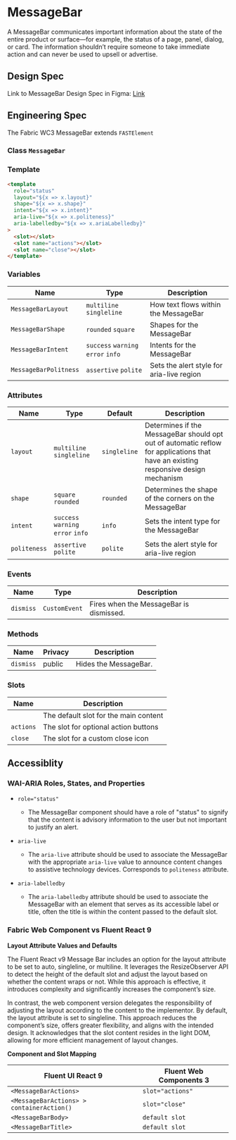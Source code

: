 # MessageBar

A MessageBar communicates important information about the state of the entire product or surface—for example, the status of a page, panel, dialog, or card. The information shouldn’t require someone to take immediate action and can never be used to upsell or advertise.

## Design Spec

Link to MessageBar Design Spec in Figma: [Link](https://www.figma.com/file/bKlUyX5FpvpiVelldHdYtI/MessageBar?type=design&node-id=3408-194151&mode=design&t=6FqaliFB9iOrRiaB-0)

## Engineering Spec

The Fabric WC3 MessageBar extends `FASTElement`

### Class `MessageBar`

### Template

```html
<template
  role="status"
  layout="${x => x.layout}"
  shape="${x => x.shape}"
  intent="${x => x.intent}"
  aria-live="${x => x.politeness}"
  aria-labelledby="${x => x.ariaLabelledby}"
>
  <slot></slot>
  <slot name="actions"></slot>
  <slot name="close"></slot>
</template>
```

### **Variables**

| Name                  | Type                               | Description                               |
| --------------------- | ---------------------------------- | ----------------------------------------- |
| `MessageBarLayout`    | `multiline` `singleline`           | How text flows within the MessageBar      |
| `MessageBarShape`     | `rounded` `square`                 | Shapes for the MessageBar                 |
| `MessageBarIntent`    | `success` `warning` `error` `info` | Intents for the MessageBar                |
| `MessageBarPolitness` | `assertive` `polite`               | Sets the alert style for aria-live region |

### **Attributes**

| Name         | Type                               | Default      | Description                                                                                                                        |
| ------------ | ---------------------------------- | ------------ | ---------------------------------------------------------------------------------------------------------------------------------- |
| `layout`     | `multiline` `singleline`           | `singleline` | Determines if the MessageBar should opt out of automatic reflow for applications that have an existing responsive design mechanism |
| `shape`      | `square` `rounded`                 | `rounded`    | Determines the shape of the corners on the MessageBar                                                                              |
| `intent`     | `success` `warning` `error` `info` | `info`       | Sets the intent type for the MessageBar                                                                                            |
| `politeness` | `assertive` `polite`               | `polite`     | Sets the alert style for aria-live region                                                                                          |

### **Events**

| Name      | Type          | Description                             |
| --------- | ------------- | --------------------------------------- |
| `dismiss` | `CustomEvent` | Fires when the MessageBar is dismissed. |

### **Methods**

| Name      | Privacy | Description           |
| --------- | ------- | --------------------- |
| `dismiss` | public  | Hides the MessageBar. |

### **Slots**

| Name      | Description                           |
| --------- | ------------------------------------- |
|           | The default slot for the main content |
| `actions` | The slot for optional action buttons  |
| `close`   | The slot for a custom close icon      |

## **Accessiblity**

### **WAI-ARIA Roles, States, and Properties**

- `role="status"`

  - The MessageBar component should have a role of "status" to signify that the content is advisory information to the user but not important to justify an alert.

- `aria-live`

  - The `aria-live` attribute should be used to associate the MessageBar with the appropriate `aria-live` value to announce content changes to assistive technology devices. Corresponds to `politeness` attribute.

- `aria-labelledby`

  - The `aria-labelledby` attribute should be used to associate the MessageBar with an element that serves as its accessible label or title, often the title is within the content passed to the default slot.

### **Fabric Web Component vs Fluent React 9**

**Layout Attribute Values and Defaults**

The Fluent React v9 Message Bar includes an option for the layout attribute to be set to auto, singleline, or multiline. It leverages the ResizeObserver API to detect the height of the default slot and adjust the layout based on whether the content wraps or not. While this approach is effective, it introduces complexity and significantly increases the component’s size.

In contrast, the web component version delegates the responsibility of adjusting the layout according to the content to the implementor. By default, the layout attribute is set to singleline. This approach reduces the component’s size, offers greater flexibility, and aligns with the intended design. It acknowledges that the slot content resides in the light DOM, allowing for more efficient management of layout changes.

**Component and Slot Mapping**

| Fluent UI React 9                         | Fluent Web Components 3 |
| ----------------------------------------- | ----------------------- |
| `<MessageBarActions>`                     | `slot="actions"`        |
| `<MessageBarActions> > containerAction()` | `slot="close"`          |
| `<MessageBarBody>`                        | `default slot`          |
| `<MessageBarTitle> `                      | `default slot`          |
